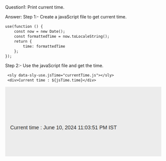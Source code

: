 Question1: Print current time.

Answer: 
    Step 1:- Create a javaScript file to get current time.

    use(function () {
        const now = new Date();
        const formattedTime = now.toLocaleString();
        return {
            time: formattedTime
        };
    });

Step 2:- Use the javaScript file and get the time.

     <sly data-sly-use.jsTime="currentTime.js"></sly>
     <div>Current time : ${jsTime.time}</div>

![img.png](img.png)

